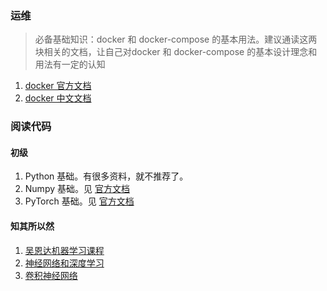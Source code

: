 ### 运维

> 必备基础知识：docker 和 docker-compose 的基本用法。建议通读这两块相关的文档，让自己对docker 和 docker-compose 的基本设计理念和用法有一定的认知

1. [docker 官方文档](https://docs.docker.com/)
2. [docker 中文文档](https://yeasy.gitbooks.io/docker_practice/content/cloud/aws.html)

### 阅读代码

#### 初级

1. Python 基础。有很多资料，就不推荐了。
2. Numpy 基础。见 [官方文档](https://docs.scipy.org/doc/numpy/user/quickstart.html)
3. PyTorch 基础。见 [官方文档](https://pytorch.org/tutorials/)

#### 知其所以然

1. [吴恩达机器学习课程](https://study.163.com/course/courseMain.htm?courseId=1004570029)
2. [神经网络和深度学习](https://mooc.study.163.com/course/2001281002#/info)
3. [卷积神经网络](https://mooc.study.163.com/course/2001281004#/info)